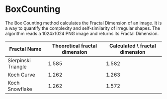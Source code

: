 # BoxCounting
The Box Counting method calculates the Fractal Dimension of an image. It is a way to quantify the complexity and self-similarity of irregular shapes. The algorithm reads a 1024x1024 PNG image and returns its Fractal Dimension.

| Fractal Name          | Theoretical fractal dimension  |  Calculated \\ fractal dimension |
| --- | --- | --- |
| Sierpinski  Triangle  | 1.585  | 1.582  |  
| Koch Curve            |  1.262 | 1.263  |  
| Koch Snowflake        |  1.262 | 1.572  |  
